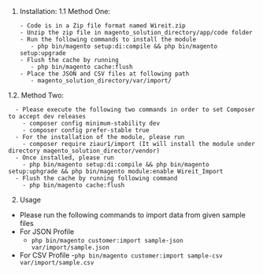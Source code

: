 1. Installation: 
   1.1  Method One:
   
       - Code is in a Zip file format named Wireit.zip
       - Unzip the zip file in magento_solution_directory/app/code folder 
       - Run the following commands to install the module 
          - php bin/magento setup:di:compile && php bin/magento setup:upgrade
       - Flush the cache by running 
          - php bin/magento cache:flush
       - Place the JSON and CSV files at following path 
          - magento_solution_directory/var/import/ 

  1.2. Method Two: 
  
      - Please execute the following two commands in order to set Composer to accept dev releases
        - composer config minimum-stability dev
        - composer config prefer-stable true
      - For the installation of the module, please run
        - composer require ziaur1/import (It will install the module under directory magento_solution_director/vendor)
      - Once installed, please run
        - php bin/magento setup:di:compile && php bin/magento setup:uphgrade && php bin/magento module:enable Wireit_Import
      - Flush the cache by running following command
        - php bin/magento cache:flush 

2. Usage
 - Please run the following commands to import data from given sample files 
 - For JSON Profile 
   - `php bin/magento customer:import sample-json var/import/sample.json`
  - For CSV Profile
    -`php bin/magento customer:import sample-csv var/import/sample.csv`




